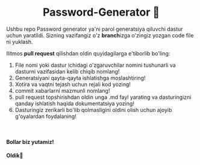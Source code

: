 <h1 align=center><b>Password-Generator 🔑</b></h1>

Ushbu repo Password generator  ya'ni parol generatsiya qiluvchi dastur uchun yaratildi. Sizning vazifangiz o'z **branch**izga o'zingiz yozgan code file ni yuklash.

Ilitmos **pull request** qilishdan oldin quyidagilarga e'tiborlib bo'ling:
1. File nomi yoki dastur ichidagi o'zgaruvchilar nomini tushunarli va dasturni vazifasidan kelib chiqib nomlang!
2. Generatsiyani qayta-qayta ishlatishga moslashtiring!
3. Xotira va vaqtni tejash uchun rejali kod yozing!
4. commit xabarlarni mazmunli nomlang!
5. pull request topshirishdan oldin unga .md fayl yarating va dasturingizni qanday ishlatish haqida dokumentatsiya yozing!
6. Dasturingiz zerikarli bo'lib qolmasligini oldini olish uchun ajoyib g'oyalardan foydalaning!

<br>
<h4><b>Bollar biz yutamiz!</b></h4>
<h4><b>Oldik🥂 </b></h4>
